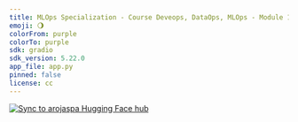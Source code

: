 ```yaml
---
title: MLOps Specialization - Course Deveops, DataOps, MLOps - Module 1 - End to End MLOps HuggingFace Spaces
emoji: 🌖
colorFrom: purple
colorTo: purple
sdk: gradio
sdk_version: 5.22.0
app_file: app.py
pinned: false
license: cc
---
```


[![Sync to arojaspa Hugging Face hub](https://github.com/arojaspa76/hugging-face-cicd/actions/workflows/main.yml/badge.svg)](https://github.com/arojaspa76/hugging-face-cicd/actions/workflows/main.yml)
